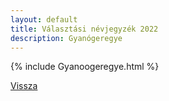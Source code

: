 ```yaml
---
layout: default
title: Választási névjegyzék 2022
description: Gyanógeregye
---
```


{% include Gyanoogeregye.html %}

[Vissza](./)